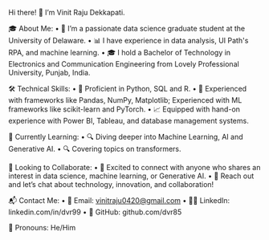 Hi there! 👋 I’m Vinit Raju Dekkapati.

🎓 About Me:
	•	🌟 I’m a passionate data science graduate student at the University of Delaware.
	•	📊 I have experience in data analysis, UI Path's RPA, and machine learning.
	•	🎓 I hold a Bachelor of Technology in Electronics and Communication Engineering from Lovely Professional University, Punjab, India.

🛠 Technical Skills:
	•	🐍 Proficient in Python, SQL and R.
	•	🧠 Experienced with frameworks like Pandas, NumPy, Matplotlib; Experienced with ML frameworks like scikit-learn and PyTorch.
	•	📈 Equipped with hand-on experience with Power BI, Tableau, and database management systems.

🌱 Currently Learning:
	•	🔍 Diving deeper into Machine Learning, AI and Generative AI.
 	•	🔍 Covering topics on transformers.

🤝 Looking to Collaborate:
	•	🙌 Excited to connect with anyone who shares an interest in data science, machine learning, or Generative AI.
	•	📧 Reach out and let’s chat about technology, innovation, and collaboration!

📬 Contact Me:
	•	📧 Email: vinitraju0420@gmail.com
	•	👨‍💻 LinkedIn: linkedin.com/in/dvr99
	•	🐙 GitHub: github.com/dvr85

👤 Pronouns: He/Him

<!---
dvr85/dvr85 is a ✨ special ✨ repository because its `README.md` (this file) appears on your GitHub profile.
You can click the Preview link to take a look at your changes.
--->
